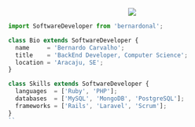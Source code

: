 <p align="center">
  <img src="https://avatars.githubusercontent.com/u/50677768?v=4" />
</p>

```js
import SoftwareDeveloper from 'bernardonal';

class Bio extends SoftwareDeveloper {
  name     = 'Bernardo Carvalho';
  title    = 'BackEnd Developer, Computer Science';
  location = 'Aracaju, SE';
}

class Skills extends SoftwareDeveloper {
  languages  = ['Ruby', 'PHP'];
  databases  = ['MySQL', 'MongoDB', 'PostgreSQL'];
  frameworks = ['Rails', 'Laravel', 'Scrum'];
}
``
